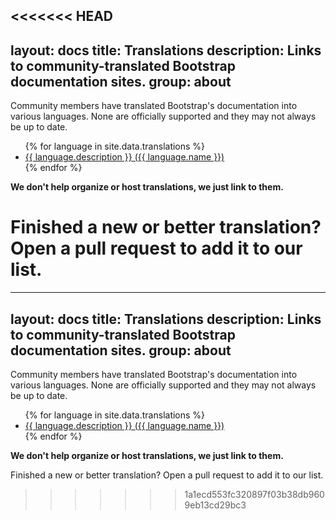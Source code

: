 <<<<<<< HEAD
---
layout: docs
title: Translations
description: Links to community-translated Bootstrap documentation sites.
group: about
---

Community members have translated Bootstrap's documentation into various languages. None are officially supported and they may not always be up to date.

<ul>
{% for language in site.data.translations %}
  <li><a href="{{ language.url }}" hreflang="{{ language.code }}">{{ language.description }} ({{ language.name }})</a></li>
{% endfor %}
</ul>

**We don't help organize or host translations, we just link to them.**

Finished a new or better translation? Open a pull request to add it to our list.
=======
---
layout: docs
title: Translations
description: Links to community-translated Bootstrap documentation sites.
group: about
---

Community members have translated Bootstrap's documentation into various languages. None are officially supported and they may not always be up to date.

<ul>
{% for language in site.data.translations %}
  <li><a href="{{ language.url }}" hreflang="{{ language.code }}">{{ language.description }} ({{ language.name }})</a></li>
{% endfor %}
</ul>

**We don't help organize or host translations, we just link to them.**

Finished a new or better translation? Open a pull request to add it to our list.
>>>>>>> 1a1ecd553fc320897f03b38db9609eb13cd29bc3
